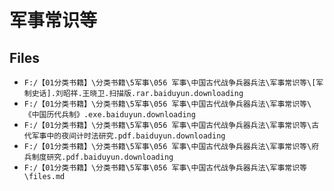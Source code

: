 # 军事常识等

## Files

- `F:/【01分类书籍】\分类书籍\5军事\056 军事\中国古代战争兵器兵法\军事常识等\[军制史话].刘昭祥.王晓卫.扫描版.rar.baiduyun.downloading`
- `F:/【01分类书籍】\分类书籍\5军事\056 军事\中国古代战争兵器兵法\军事常识等\《中国历代兵制》.exe.baiduyun.downloading`
- `F:/【01分类书籍】\分类书籍\5军事\056 军事\中国古代战争兵器兵法\军事常识等\古代军事中的夜间计时法研究.pdf.baiduyun.downloading`
- `F:/【01分类书籍】\分类书籍\5军事\056 军事\中国古代战争兵器兵法\军事常识等\府兵制度研究.pdf.baiduyun.downloading`
- `F:/【01分类书籍】\分类书籍\5军事\056 军事\中国古代战争兵器兵法\军事常识等\files.md`

